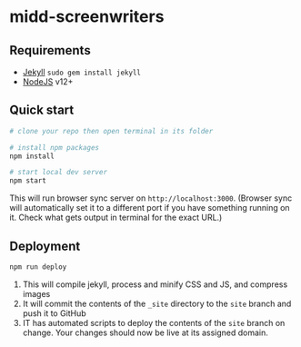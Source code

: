 # midd-screenwriters

## Requirements

- [Jekyll](http://jekyllrb.com/) `sudo gem install jekyll`
- [NodeJS](https://nodejs.org/en/) v12+

## Quick start

```bash
# clone your repo then open terminal in its folder

# install npm packages
npm install

# start local dev server
npm start
```

This will run browser sync server on `http://localhost:3000`. (Browser sync will automatically set it to a different port if you have something running on it. Check what gets output in terminal for the exact URL.)

## Deployment

```bash
npm run deploy
```

1. This will compile jekyll, process and minify CSS and JS, and compress images
2. It will commit the contents of the `_site` directory to the `site` branch and push it to GitHub
3. IT has automated scripts to deploy the contents of the `site` branch on change. Your changes should now be live at its assigned domain.
